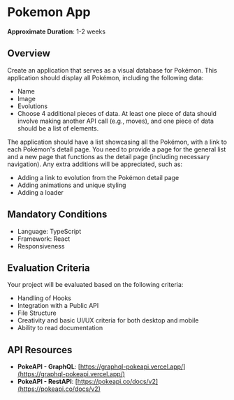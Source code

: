# Pokemon App

**Approximate Duration**: 1-2 weeks

## Overview
Create an application that serves as a visual database for Pokémon. This application should display all Pokémon, including the following data:
- Name
- Image
- Evolutions
- Choose 4 additional pieces of data. At least one piece of data should involve making another API call (e.g., moves), and one piece of data should be a list of elements.

The application should have a list showcasing all the Pokémon, with a link to each Pokémon's detail page. You need to provide a page for the general list and a new page that functions as the detail page (including necessary navigation). Any extra additions will be appreciated, such as:
- Adding a link to evolution from the Pokémon detail page
- Adding animations and unique styling
- Adding a loader

## Mandatory Conditions
- Language: TypeScript
- Framework: React
- Responsiveness

## Evaluation Criteria
Your project will be evaluated based on the following criteria:
- Handling of Hooks
- Integration with a Public API
- File Structure
- Creativity and basic UI/UX criteria for both desktop and mobile
- Ability to read documentation

## API Resources
- **PokeAPI - GraphQL**: [https://graphql-pokeapi.vercel.app/](https://graphql-pokeapi.vercel.app/)
- **PokeAPI - RestAPI**: [https://pokeapi.co/docs/v2](https://pokeapi.co/docs/v2)
